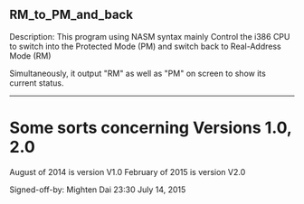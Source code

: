 ##  RM_to_PM_and_back

Description:
This program using NASM syntax mainly Control the i386 CPU to 
   switch into the Protected Mode (PM) 
      and switch back to Real-Address Mode (RM)

Simultaneously, it output "RM" as well as "PM" on screen
	                   to show its current status.

----------------------------
# Some sorts concerning Versions 1.0, 2.0
August   of 2014 is version V1.0
February of 2015 is version V2.0

  Signed-off-by:  Mighten Dai
				  23:30
                  July 14, 2015